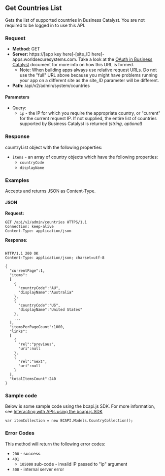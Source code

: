 ## Get Countries List

Gets the list of supported countries in Business Catalyst. You are not required to be logged in to use this API.

### Request

* **Method:** GET
* **Server:**  https://[app key here]-[site_ID here]-apps.worldsecuresystems.com. Take a look at the [OAuth in Business Catalyst](http://developers.businesscatalyst.com/developer-documentation/oauth-in-bc.html) document for more info on how this URL is formed.
  * Note: When building apps always use relative request URLs. Do not use the "full" URL above because you might have problems running your app on a different site as the site_ID parameter will be different.
* **Path:** /api/v2/admin/system/countries

#### Parameters ####

* Query:
	* `ip` - the IP for which you require the appropriate country, or "current" for the current request IP. If not supplied, the entire list of countries supported by Business Catalyst is returned *(string, optional)*

### Response

countryList object with the following properties:

* `items` - an array of country objects which have the following properties:
	* `countryCode`
	* `displayName`

### Examples

Accepts and returns JSON as Content-Type.

#### JSON

**Request:**
~~~
GET /api/v2/admin/countries HTTPS/1.1
Connection: keep-alive
Content-Type: application/json
~~~

**Response:**
~~~

HTTP/1.1 200 OK
Content-Type: application/json; charset=utf-8
 
{
  "currentPage":1,
  "items":
  [
    {
      "countryCode":"AU",
      "displayName":"Australia"
    },
    {
      "countryCode":"US",
      "displayName":"United States"
    },
    ...
  ],
  "itemsPerPageCount":1000,
  "links":
  [
    {
      "rel":"previous",
      "uri":null
    },
    {
      "rel":"next",
      "uri":null
    }
  ],
  "totalItemsCount":240
}
~~~

### Sample code

Below is some sample code using the bcapi.js SDK. For more information, see [Interacting with APIs using the bcapi.js SDK](http://adobebc.github.io/bcapi.js/)

~~~
var itemCollection = new BCAPI.Models.CountryCollection();
~~~

### Error Codes

This method will return the following error codes:

* `200` - success
* `401`
	* `105000` sub-code - invalid IP passed to "ip" argument
* `500` - internal server error
